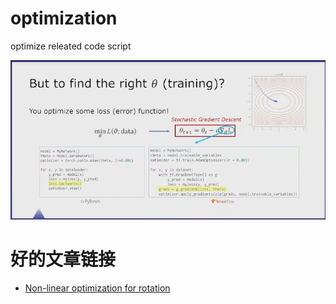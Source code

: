 # optimization
optimize releated code script

![Image text](./torch_vs_tf.png)

# 好的文章链接
* [Non-linear optimization for rotation](https://stackoverflow.com/questions/33813743/non-linear-optimization-for-rotation)
